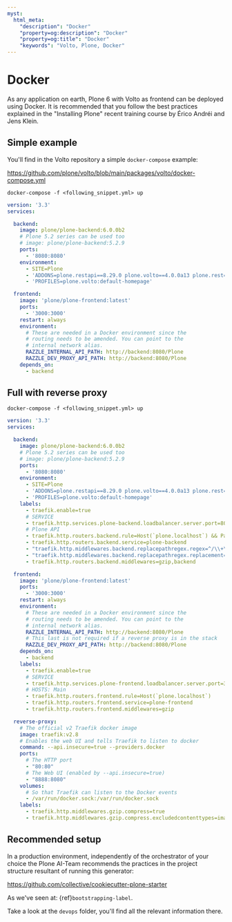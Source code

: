 ```yaml
---
myst:
  html_meta:
    "description": "Docker"
    "property=og:description": "Docker"
    "property=og:title": "Docker"
    "keywords": "Volto, Plone, Docker"
---
```


# Docker

As any application on earth, Plone 6 with Volto as frontend can be deployed using Docker.
It is recommended that you follow the best practices explained in the "Installing Plone" recent training course by Érico Andréi and Jens Klein.

## Simple example

You'll find in the Volto repository a simple `docker-compose` example:

https://github.com/plone/volto/blob/main/packages/volto/docker-compose.yml

```shell
docker-compose -f <following_snippet.yml> up
```

```yaml
version: '3.3'
services:

  backend:
    image: plone/plone-backend:6.0.0b2
    # Plone 5.2 series can be used too
    # image: plone/plone-backend:5.2.9
    ports:
      - '8080:8080'
    environment:
      - SITE=Plone
      - 'ADDONS=plone.restapi==8.29.0 plone.volto==4.0.0a13 plone.rest==2.0.0a5'
      - 'PROFILES=plone.volto:default-homepage'

  frontend:
    image: 'plone/plone-frontend:latest'
    ports:
      - '3000:3000'
    restart: always
    environment:
      # These are needed in a Docker environment since the
      # routing needs to be amended. You can point to the
      # internal network alias.
      RAZZLE_INTERNAL_API_PATH: http://backend:8080/Plone
      RAZZLE_DEV_PROXY_API_PATH: http://backend:8080/Plone
    depends_on:
      - backend
```

## Full with reverse proxy

```shell
docker-compose -f <following_snippet.yml> up
```

```yaml
version: '3.3'
services:

  backend:
    image: plone/plone-backend:6.0.0b2
    # Plone 5.2 series can be used too
    # image: plone/plone-backend:5.2.9
    ports:
      - '8080:8080'
    environment:
      - SITE=Plone
      - 'ADDONS=plone.restapi==8.29.0 plone.volto==4.0.0a13 plone.rest==2.0.0a5'
      - 'PROFILES=plone.volto:default-homepage'
    labels:
      - traefik.enable=true
      # SERVICE
      - traefik.http.services.plone-backend.loadbalancer.server.port=8080
      # Plone API
      - traefik.http.routers.backend.rule=Host(`plone.localhost`) && PathPrefix(`/++api++`)
      - traefik.http.routers.backend.service=plone-backend
      - "traefik.http.middlewares.backend.replacepathregex.regex=^/\\+\\+api\\+\\+($$|/.*)"
      - "traefik.http.middlewares.backend.replacepathregex.replacement=/VirtualHostBase/http/plone.localhost/Plone/++api++/VirtualHostRoot/$$1"
      - traefik.http.routers.backend.middlewares=gzip,backend

  frontend:
    image: 'plone/plone-frontend:latest'
    ports:
      - '3000:3000'
    restart: always
    environment:
      # These are needed in a Docker environment since the
      # routing needs to be amended. You can point to the
      # internal network alias.
      RAZZLE_INTERNAL_API_PATH: http://backend:8080/Plone
      # This last is not required if a reverse proxy is in the stack
      RAZZLE_DEV_PROXY_API_PATH: http://backend:8080/Plone
    depends_on:
      - backend
    labels:
      - traefik.enable=true
      # SERVICE
      - traefik.http.services.plone-frontend.loadbalancer.server.port=3000
      # HOSTS: Main
      - traefik.http.routers.frontend.rule=Host(`plone.localhost`)
      - traefik.http.routers.frontend.service=plone-frontend
      - traefik.http.routers.frontend.middlewares=gzip

  reverse-proxy:
    # The official v2 Traefik docker image
    image: traefik:v2.8
    # Enables the web UI and tells Traefik to listen to docker
    command: --api.insecure=true --providers.docker
    ports:
      # The HTTP port
      - "80:80"
      # The Web UI (enabled by --api.insecure=true)
      - "8888:8080"
    volumes:
      # So that Traefik can listen to the Docker events
      - /var/run/docker.sock:/var/run/docker.sock
    labels:
      - traefik.http.middlewares.gzip.compress=true
      - traefik.http.middlewares.gzip.compress.excludedcontenttypes=image/png, image/jpeg, font/woff2
```

## Recommended setup

In a production environment, independently of the orchestrator of your choice the Plone AI-Team recommends the practices in the project structure resultant of running this generator:

https://github.com/collective/cookiecutter-plone-starter

As we've seen at: {ref}`bootstrapping-label`.

Take a look at the `devops` folder, you'll find all the relevant information there.
